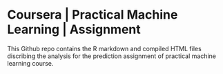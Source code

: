 # Coursera | Practical Machine Learning | Assignment

This Github repo contains the R markdown and compiled HTML files discribing the analysis for the prediction assignment of practical machine learning course.
